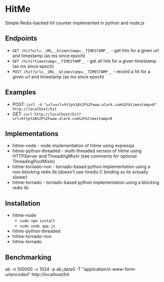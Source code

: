 HitMe
=====

Simple Redis-backed hit counter implemented in python and node.js


Endpoints
---------

* `GET /hit?url=__URL__&timestamp=__TIMESTAMP__` - get hits for a given url and timestamp (as ms since epoch)
* `GET /hits?timestamp=__TIMESTAMP__` - get all hits for a given timestamp (as ms since epoch)
* `POST /hit?url=__URL__&timestamp=__TIMESTAMP__` - record a hit for a given url and timestamp (as ms since epoch)


Examples
--------

* POST: `curl -d "url=url=http%3A%2F%2Fwww.olark.com%2F&timestamp=0" http://localhost/hit`
* GET: `curl http://localhost/hit?url=http%3A%2F%2Fwww.olark.com%2F&timestamp=0`


Implementations
---------------

* hitme-node - node implementation of hitme using expressjs
* hitme-python-threaded - multi-threaded version of hitme using HTTPServer and ThreadingMixIn (see comments for optional ThreadingPoolMixIn)
* hitme-tornado-non - tornado-based python implementation using a non-blocking redis lib (doesn't use hiredis C binding so its actually slower)
* hitme-tornado - tornado-based python implementation using a blocking redis lib


Installation
------------

* hitme-node
  * `sudo npm install`
  * `sudo node app.js`
* hitme-python-threaded
* hitme-tornado-non
* hitme-tornado


Benchmarking
------------

ab -n 100000 -c 1024 -p ab_data0 -T "application/x-www-form-urlencoded" http://localhost/hit
